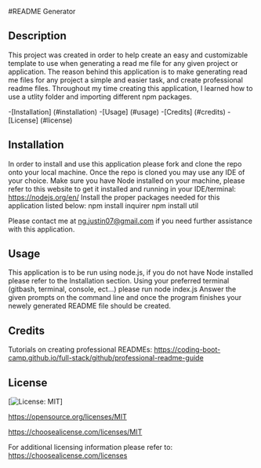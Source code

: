 #README Generator

  ## Description

  This project was created in order to help create an easy and customizable template to use when generating a read me file for any given project or application. The reason behind this application is to make generating read me files for any project a simple and easier task, and create professional readme files. Throughout my time creating this application, I learned how to use a utlity folder and importing different npm packages.

  -[Installation] (#installation)
  -[Usage] (#usage)
  -[Credits] (#credits)
  -[License] (#license)

  ## Installation

  In order to install and use this application please fork and clone the repo onto your local machine.
  Once the repo is cloned you may use any IDE of your choice.
  Make sure you have Node installed on your machine, please refer to this website to get it installed and running in your IDE/terminal: https://nodejs.org/en/ 
  Install the proper packages needed for this application listed below:
      npm install inquirer
      npm install util
  
  Please contact me at ng.justin07@gmail.com if you need further assistance with this application.

  ## Usage

  This application is to be run using node.js, if you do not have Node installed please refer to the Installation section. 
  Using your preferred terminal (gitbash, terminal, console, ect...) please run node index.js
  Answer the given prompts on the command line and once the program finishes your newely generated README file should be created. 

  ## Credits

  Tutorials on creating professional READMEs: https://coding-boot-camp.github.io/full-stack/github/professional-readme-guide

  ## License

  [![License: MIT](https://img.shields.io/badge/License-MIT-yellow.svg)]
  
  https://opensource.org/licenses/MIT
  
  https://choosealicense.com/licenses/MIT

  For additional licensing information please refer to: https://choosealicense.com/licenses
